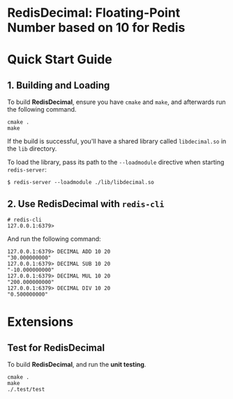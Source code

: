 # RedisDecimal: Floating-Point Number based on 10 for Redis

# Quick Start Guide

## 1. Building and Loading

To build **RedisDecimal**, ensure you have `cmake` and `make`, and afterwards run the following command.

```shell
cmake .
make
```

If the build is successful, you'll have a shared library called `libdecimal.so` in the `lib` directory.

To load the library, pass its path to the `--loadmodule` directive when starting `redis-server`:

```shell
$ redis-server --loadmodule ./lib/libdecimal.so
```

## 2. Use RedisDecimal with `redis-cli`

```shell
# redis-cli
127.0.0.1:6379>
```

And run the following command:

```shell
127.0.0.1:6379> DECIMAL ADD 10 20
"30.000000000"
127.0.0.1:6379> DECIMAL SUB 10 20
"-10.000000000"
127.0.0.1:6379> DECIMAL MUL 10 20
"200.000000000"
127.0.0.1:6379> DECIMAL DIV 10 20
"0.500000000"
```

# Extensions

## Test for RedisDecimal

To build **RedisDecimal**, and run the **unit testing**.

```shell
cmake .
make
./.test/test
```
